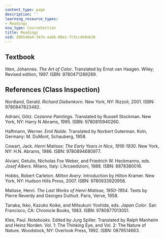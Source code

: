 ```yaml
---
content_type: page
description: ''
learning_resource_types:
- Readings
ocw_type: CourseSection
title: Readings
uid: 20b5a0a4-347e-aabb-80e1-fc5ccde9ab36
---
```


Textbook
--------

Itten, Johannes. _The Art of Color_. Translated by Ernst van Haagen. Wiley; Revised edition, 1997. ISBN: 9780471289289.

References (Class Inspection)
-----------------------------

Nordland, Gerald. _Richard Diebenkorn_. New York, NY: Rizzoli, 2001. ISBN: 9780847823482.

Adriani, Götz. _Cezanne Paintings_. Translated by Russell Stockman. New York, NY: Harry N Abrams, 1995. ISBN: 9780810940260.

Haftmann, Werner. _Emil Nolde_. Translated by Norbert Guterman. Koln, Germany: M. DuMont, Schauberg, 1958.

Cowart, Jack. _Henri Matisse: The Early Years in Nice, 1916-1930_. New York, NY: H.N. Abrams, 1986. ISBN: 9780894680977.

Alviani, Getulio, Nicholas Fox Weber, and Friedrich W. Heckmanns, eds. _Josef Albers_. Milano, Italy: L'Arcaedizioni, 1988. ISBN: 8878380016.

Hobbs, Robert Carleton. _Milton Avery_. Introduction by Hilton Kramer. New York, NY: Hudson Hills Press, 2007. ISBN: 9780933920958.

Matisse, Henri. _The Last Works of Henri Matisse, 1950-1954_. Texts by Pierre Reverdy and Georges Duthuit. Paris, Verve, 1958.

Tanaka, Ikko, Kazuko Koike, and Mitsukuni Yoshida, eds. _Japan Color_. San Francisco, CA: Chronicle Books, 1983. ISBN: 9780877013051.

Klee, Paul. _Notebooks_. Edited by Jurg Spiller. Translated by Ralph Manheim and Heinz Norden. Vol. 1: The Thinking Eye, and Vol. 2: The Nature of Nature. Woodstock, NY: Overlook Press, 1992. ISBN: 0879514663.